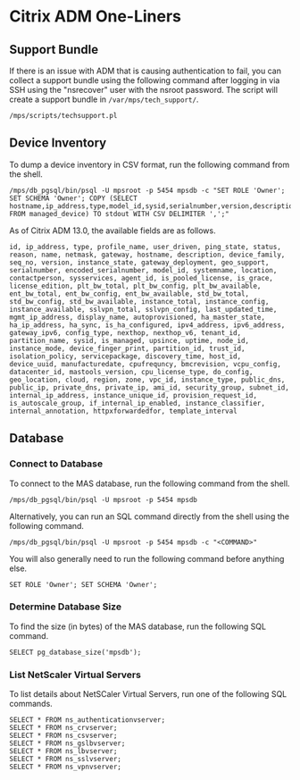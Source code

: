 # Citrix ADM One-Liners

## Support Bundle
If there is an issue with ADM that is causing authentication to fail, you can collect a support bundle using the following command after logging in via SSH using the "nsrecover" user with the nsroot password. The script will create a support bundle in `/var/mps/tech_support/`.

    /mps/scripts/techsupport.pl

## Device Inventory
To dump a device inventory in CSV format, run the following command from the shell.

    /mps/db_pgsql/bin/psql -U mpsroot -p 5454 mpsdb -c "SET ROLE 'Owner'; SET SCHEMA 'Owner'; COPY (SELECT hostname,ip_address,type,model_id,sysid,serialnumber,version,description FROM managed_device) TO stdout WITH CSV DELIMITER ',';"

As of Citrix ADM 13.0, the available fields are as follows.

    id, ip_address, type, profile_name, user_driven, ping_state, status, reason, name, netmask, gateway, hostname, description, device_family, seq_no, version, instance_state, gateway_deployment, geo_support, serialnumber, encoded_serialnumber, model_id, systemname, location, contactperson, sysservices, agent_id, is_pooled_license, is_grace, license_edition, plt_bw_total, plt_bw_config, plt_bw_available, ent_bw_total, ent_bw_config, ent_bw_available, std_bw_total, std_bw_config, std_bw_available, instance_total, instance_config, instance_available, sslvpn_total, sslvpn_config, last_updated_time, mgmt_ip_address, display_name, autoprovisioned, ha_master_state, ha_ip_address, ha_sync, is_ha_configured, ipv4_address, ipv6_address, gateway_ipv6, config_type, nexthop, nexthop_v6, tenant_id, partition_name, sysid, is_managed, upsince, uptime, node_id, instance_mode, device_finger_print, partition_id, trust_id, isolation_policy, servicepackage, discovery_time, host_id, device_uuid, manufacturedate, cpufrequncy, bmcrevision, vcpu_config, datacenter_id, mastools_version, cpu_license_type, do_config, geo_location, cloud, region, zone, vpc_id, instance_type, public_dns, public_ip, private_dns, private_ip, ami_id, security_group, subnet_id, internal_ip_address, instance_unique_id, provision_request_id, is_autoscale_group, if_internal_ip_enabled, instance_classifier, internal_annotation, httpxforwardedfor, template_interval

## Database

### Connect to Database
To connect to the MAS database, run the following command from the shell.

    /mps/db_pgsql/bin/psql -U mpsroot -p 5454 mpsdb

Alternatively, you can run an SQL command directly from the shell using the following command.

    /mps/db_pgsql/bin/psql -U mpsroot -p 5454 mpsdb -c "<COMMAND>"

You will also generally need to run the following command before anything else.

    SET ROLE 'Owner'; SET SCHEMA 'Owner';

### Determine Database Size
To find the size (in bytes) of the MAS database, run the following SQL command.

    SELECT pg_database_size('mpsdb');

### List NetScaler Virtual Servers
To list details about NetSCaler Virtual Servers, run one of the following SQL commands.

    SELECT * FROM ns_authenticationvserver;
    SELECT * FROM ns_crvserver;
    SELECT * FROM ns_csvserver;
    SELECT * FROM ns_gslbvserver;
    SELECT * FROM ns_lbvserver;
    SELECT * FROM ns_sslvserver;
    SELECT * FROM ns_vpnvserver;
